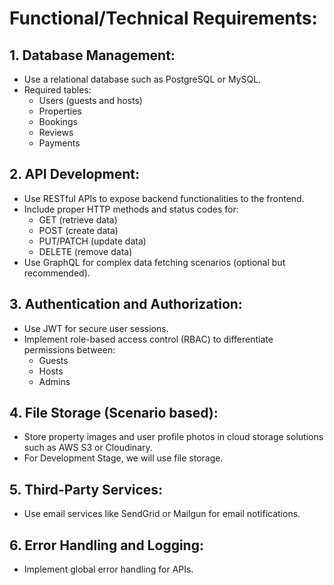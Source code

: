# Functional/Technical Requirements:

## 1. Database Management:
- Use a relational database such as PostgreSQL or MySQL.
- Required tables:
    - Users (guests and hosts)
    - Properties
    - Bookings
    - Reviews
    - Payments

## 2. API Development:
- Use RESTful APIs to expose backend functionalities to the frontend.
- Include proper HTTP methods and status codes for:
    - GET (retrieve data)
    - POST (create data)
    - PUT/PATCH (update data)
    - DELETE (remove data)
- Use GraphQL for complex data fetching scenarios (optional but recommended).

## 3. Authentication and Authorization:
- Use JWT for secure user sessions.
- Implement role-based access control (RBAC) to differentiate permissions between:
    - Guests
    - Hosts
    - Admins

## 4. File Storage (Scenario based):
- Store property images and user profile photos in cloud storage solutions such as AWS S3 or Cloudinary. 
- For Development Stage, we will use file storage.

## 5. Third-Party Services:
- Use email services like SendGrid or Mailgun for email notifications.

## 6. Error Handling and Logging:
- Implement global error handling for APIs.
